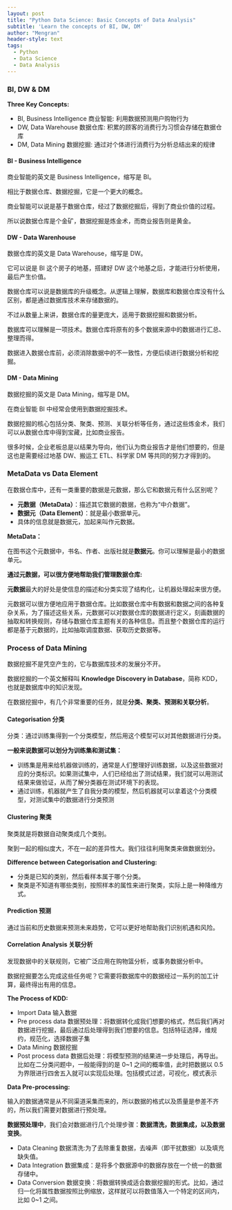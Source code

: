 ```yaml
---
layout: post
title: "Python Data Science: Basic Concepts of Data Analysis"
subtitle: 'Learn the concepts of BI, DW, DM'
author: "Mengran"
header-style: text
tags:
  - Python
  - Data Science
  - Data Analysis
---
```


### BI, DW & DM

**Three Key Concepts:**
- BI, Business Intelligence 商业智能: 利用数据预测用户购物行为
- DW, Data Warehouse 数据仓库: 积累的顾客的消费行为习惯会存储在数据仓库
- DM, Data Mining 数据挖掘: 通过对个体进行消费行为分析总结出来的规律

#### BI - Business Intelligence

商业智能的英文是 Business Intelligence，缩写是 BI。

相比于数据仓库、数据挖掘，它是一个更大的概念。

商业智能可以说是基于数据仓库，经过了数据挖掘后，得到了商业价值的过程。

所以说数据仓库是个金矿，数据挖掘是炼金术，而商业报告则是黄金。

#### DW - Data Warenhouse

数据仓库的英文是 Data Warehouse，缩写是 DW。

它可以说是 BI 这个房子的地基，搭建好 DW 这个地基之后，才能进行分析使用，最后产生价值。

数据仓库可以说是数据库的升级概念。从逻辑上理解，数据库和数据仓库没有什么区别，都是通过数据库技术来存储数据的。

不过从数量上来讲，数据仓库的量更庞大，适用于数据挖掘和数据分析。

数据库可以理解是一项技术。数据仓库将原有的多个数据来源中的数据进行汇总、整理而得。

数据进入数据仓库前，必须消除数据中的不一致性，方便后续进行数据分析和挖掘。

#### DM - Data Mining

数据挖掘的英文是 Data Mining，缩写是 DM。

在商业智能 BI 中经常会使用到数据挖掘技术。

数据挖掘的核心包括分类、聚类、预测、关联分析等任务，通过这些炼金术，我们可以从数据仓库中得到宝藏，比如商业报告。

很多时候，企业老板总是以结果为导向，他们认为商业报告才是他们想要的，但是这也是需要经过地基 DW、搬运工 ETL、科学家 DM 等共同的努力才得到的。

### MetaData vs Data Element

在数据仓库中，还有一类重要的数据是元数据，那么它和数据元有什么区别呢？
- **元数据（MetaData）**：描述其它数据的数据，也称为“中介数据”。
- **数据元（Data Element）**：就是最小数据单元。
- 具体的信息就是数据元，加起来叫作元数据。

**MetaData：**

在图书这个元数据中，书名、作者、出版社就是**数据元**。你可以理解是最小的数据单元。

**通过元数据，可以很方便地帮助我们管理数据仓库:** 

**元数据**最大的好处是使信息的描述和分类实现了结构化，让机器处理起来很方便。

元数据可以很方便地应用于数据仓库。比如数据仓库中有数据和数据之间的各种复杂关系，为了描述这些关系，元数据可以对数据仓库的数据进行定义，刻画数据的抽取和转换规则，存储与数据仓库主题有关的各种信息。而且整个数据仓库的运行都是基于元数据的，比如抽取调度数据、获取历史数据等。


### Process of Data Mining

数据挖掘不是凭空产生的，它与数据库技术的发展分不开。

数据挖掘的一个英文解释叫 **Knowledge Discovery in Database**，简称 KDD，也就是数据库中的知识发现。

在数据挖掘中，有几个非常重要的任务，就是**分类、聚类、预测和关联分析**。

#### Categorisation 分类

分类：通过训练集得到一个分类模型，然后用这个模型可以对其他数据进行分类。

**一般来说数据可以划分为训练集和测试集：**
- 训练集是用来给机器做训练的，通常是人们整理好训练数据，以及这些数据对应的分类标识。如果测试集中，人们已经给出了测试结果，我们就可以用测试结果来做验证，从而了解分类器在测试环境下的表现。
- 通过训练，机器就产生了自我分类的模型，然后机器就可以拿着这个分类模型，对测试集中的数据进行分类预测 
  
#### Clustering 聚类

聚类就是将数据自动聚类成几个类别。

聚到一起的相似度大，不在一起的差异性大。我们往往利用聚类来做数据划分。

**Difference between Categorisation and Clustering:**
- 分类是已知的类别，然后看样本属于哪个分类。
- 聚类是不知道有哪些类别，按照样本的属性来进行聚类，实际上是一种降维方式。

#### Prediction 预测

通过当前和历史数据来预测未来趋势，它可以更好地帮助我们识别机遇和风险。

#### Correlation Analysis 关联分析

发现数据中的关联规则，它被广泛应用在购物篮分析，或事务数据分析中。

数据挖掘要怎么完成这些任务呢？它需要将数据库中的数据经过一系列的加工计算，最终得出有用的信息。

**The Process of KDD:**

- Import Data 输入数据
- Pre process data 数据预处理：将数据转化成我们想要的格式，然后我们再对数据进行挖掘，最后通过后处理得到我们想要的信息。包括特征选择，维规约，规范化，选择数据子集
- Data Mining 数据挖掘
- Post process data 数据后处理：将模型预测的结果进一步处理后，再导出。比如在二分类问题中，一般能得到的是 0~1 之间的概率值，此时把数据以 0.5 为界限进行四舍五入就可以实现后处理。包括模式过滤，可视化，模式表示

**Data Pre-processing:**

输入的数据通常是从不同渠道采集而来的，所以数据的格式以及质量是参差不齐的，所以我们需要对数据进行预处理。

**数据预处理中**，我们会对数据进行几个处理步骤：**数据清洗，数据集成，以及数据变换**。

- Data Cleaning 数据清洗:为了去除重复数据，去噪声（即干扰数据）以及填充缺失值。
- Data Integration 数据集成：是将多个数据源中的数据存放在一个统一的数据存储中。
- Data Conversion 数据变换：将数据转换成适合数据挖掘的形式。比如，通过归一化将属性数据按照比例缩放，这样就可以将数值落入一个特定的区间内，比如 0~1 之间。









